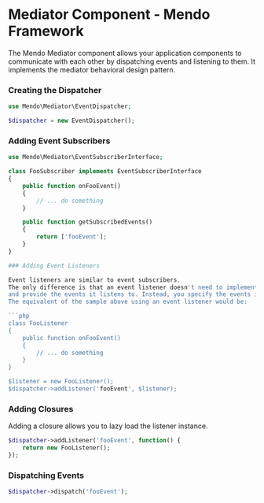 # Mediator Component - Mendo Framework

The Mendo Mediator component allows your application components to communicate with each other by dispatching events and listening to them. It implements the mediator behavioral design pattern.

### Creating the Dispatcher

```php
use Mendo\Mediator\EventDispatcher;

$dispatcher = new EventDispatcher();
```

### Adding Event Subscribers

```php
use Mendo\Mediator\EventSubscriberInterface;

class FooSubscriber implements EventSubscriberInterface
{
    public function onFooEvent()
    {
        // ... do something
    }

    public function getSubscribedEvents()
    {
        return ['fooEvent'];
    }
}

### Adding Event Listeners

Event listeners are similar to event subscribers. 
The only difference is that an event listener doesn't need to implement the *EventSubscriberInterface* interface
and provide the events it listens to. Instead, you specify the events it listens to outside the class.
The equivalent of the sample above using an event listener would be:

```php
class FooListener
{
    public function onFooEvent()
    {
        // ... do something
    }
}

$listener = new FooListener();
$dispatcher->addListener('fooEvent', $listener);
```

### Adding Closures

Adding a closure allows you to lazy load the listener instance.

```php
$dispatcher->addListener('fooEvent', function() {
	return new FooListener();
});
```

### Dispatching Events

```php
$dispatcher->dispatch('fooEvent');
```
